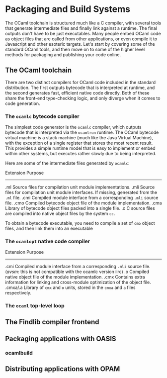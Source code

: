 # Packaging and Build Systems

The OCaml toolchain is structured much like a C compiler, with several tools
that generate intermediate files and finally link against a runtime.  The
final outputs don't have to be just executables. Many people embed OCaml code as
object files that are called from other applications, or even compile it to
Javascript and other esoteric targets.  Let's start by covering some of the
standard OCaml tools, and then move on to some of the higher level methods for
packaging and publishing your code online.

## The OCaml toolchain

There are two distinct compilers for OCaml code included in the standard
distribution. The first outputs bytecode that is interpreted at runtime, 
and the second generates fast, efficient native code directly. Both of these
share the front-end type-checking logic, and only diverge when it comes to
code generation.

### The `ocamlc` bytecode compiler

The simplest code generator is the `ocamlc` compiler, which outputs bytecode
that is interpreted via the `ocamlrun` runtime.  The OCaml bytecode virtual
machine is a stack machine (much like the Java Virtual Machine), with the
exception of a single register that stores the most recent result.  This
provides a simple runtime model that is easy to implement or embed within
other systems, but executes rather slowly due to being interpreted.

Here are some of the intermediate files generated by `ocamlc`:

Extension  Purpose
---------  -------
.ml        Source files for compilation unit module implementations.
.mli       Source files for compilation unit module interfaces. If missing, generated from the `.ml` file.
.cmi       Compiled module interface from a corresponding `.mli` source file.
.cmo       Compiled bytecode object file of the module implementation.
.cma       Library of bytecode object files packed into a single file.
.o         C source files are compiled into native object files by the system `cc`.

To obtain a bytecode executable, you need to compile a set of `cmo` object files, and then link them into an executable

### The `ocamlopt` native code compiler

Extension  Purpose
---------  -------
.cmi       Compiled module interface from a corresponding `.mli` source file. (_avsm_: this is not compatible with the ocamlc version iirc)
.o         Compiled native object file of the module implementation.
.cmx       Contains extra information for linking and cross-module optimization of the object file.
.cmxa/.a   Library of `cmx` and `o` units, stored in the `cmxa` and `a` files respectively.

### The `ocaml` top-level loop

## The Findlib compiler frontend

## Packaging applications with OASIS 

### ocamlbuild

## Distributing applications with OPAM

